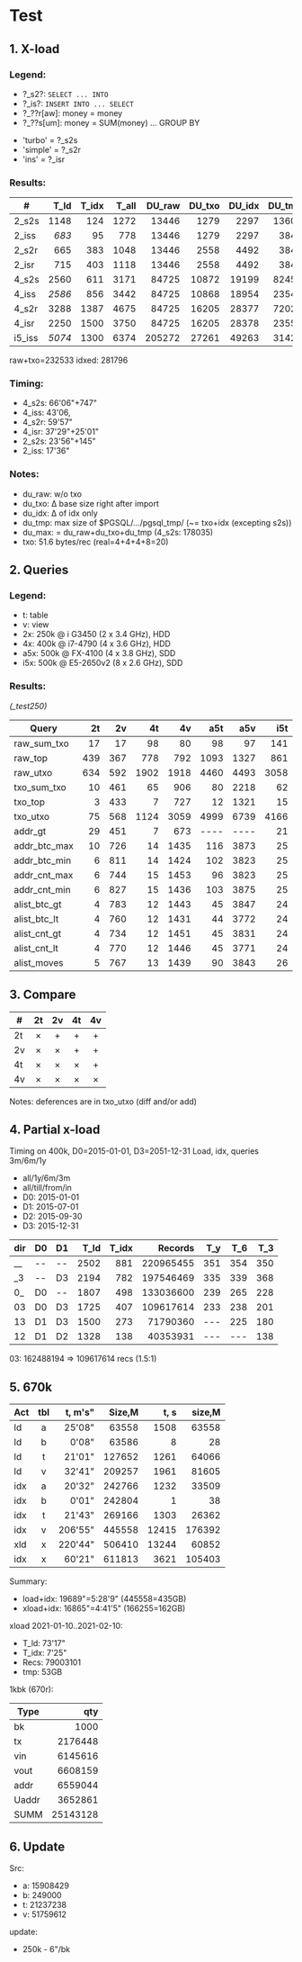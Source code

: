 # Test

## 1. X-load

### Legend:

- ?_s2?: `SELECT ... INTO`
- ?_is?: `INSERT INTO ... SELECT`
- ?_??r[aw]: money = money
- ?_??s[um]: money = SUM(money) ... GROUP BY
+ 'turbo' = ?_s2s
+ 'simple' = ?_s2r
+ 'ins' = ?_isr

### Results:

\#    | T_ld | T_idx| T_all| DU_raw | DU_txo| DU_idx| DU_tmp| Records   |
------|-----:|-----:|-----:|-------:|------:|------:|------:|----------:|
2_s2s | 1148 |  124 | 1272 |  13446 |  1279 |  2297 | 13600 |  26231270 |
2_iss | *683*|   95 |  778 |  13446 |  1279 |  2297 |  3844 |  26231270 |
2_s2r |  665 |  383 | 1048 |  13446 |  2558 |  4492 |  3847 |  52356696 |
2_isr |  715 |  403 | 1118 |  13446 |  2558 |  4492 |  3844 |  52356696 |
4_s2s | 2560 |  611 | 3171 |  84725 | 10872 | 19199 | 82455 | 220965455 |
4_iss |*2586*|  856 | 3442 |  84725 | 10868 | 18954 | 23544 | 220965455 |
4_s2r | 3288 | 1387 | 4675 |  84725 | 16205 | 28377 | 72029 | 330788828 |
4_isr | 2250 | 1500 | 3750 |  84725 | 16205 | 28378 | 23556 | 330788828 |
i5_iss|*5074*| 1300 | 6374 | 205272 | 27261 | 49263 | 31422 | 566787845 |

raw+txo=232533
idxed: 281796

### Timing:

- 4_s2s: 66'06"+747"
- 4_iss: 43'06,
- 4_s2r: 59'57"
- 4_isr: 37'29"+25'01"
- 2_s2s: 23'56"+145"
- 2_iss: 17'36"

### Notes:

- du_raw: w/o txo
- du_txo: &Delta; base size right after import
- du_idx: &Delta; of idx only
- du_tmp: max size of $PGSQL/.../pgsql_tmp/ (~= txo+idx (excepting s2s))
- du_max: = du_raw+du_txo+du_tmp (4_s2s: 178035)
- txo: 51.6 bytes/rec (real=4+4+4+8=20)

## 2. Queries

### Legend:

- t: table
- v: view
- 2x:  250k @ i G3450   (2 x 3.4 GHz), HDD
- 4x:  400k @ i7-4790   (4 x 3.6 GHz), HDD
- a5x: 500k @ FX-4100   (4 x 3.8 GHz), SDD
- i5x: 500k @ E5-2650v2 (8 x 2.6 GHz), SDD

### Results:

*(_test250)*

Query         |  2t |  2v |   4t |   4v |  a5t |  a5v |  i5t |  i5v |
--------------|----:|----:|-----:|-----:|-----:|-----:|-----:|-----:|
raw\_sum_txo  |  17 |  17 |   98 |   80 |   98 |   97 |  141 |  133 |
raw_top       | 439 | 367 |  778 |  792 | 1093 | 1327 |  861 |  964 |
raw_utxo      | 634 | 592 | 1902 | 1918 | 4460 | 4493 | 3058 | 3139 |
txo\_sum_txo  |  10 | 461 |   65 |  906 |   80 | 2218 |   62 | 1257 |
txo_top       |   3 | 433 |    7 |  727 |   12 | 1321 |   15 |  775 |
txo_utxo      |  75 | 568 | 1124 | 3059 | 4999 | 6739 | 4166 | 4882 |
addr_gt       |  29 | 451 |    7 |  673 | ---- | ---- |   21 | ---- |
addr\_btc_max |  10 | 726 |   14 | 1435 |  116 | 3873 |   25 | 1888 |
addr\_btc_min |   6 | 811 |   14 | 1424 |  102 | 3823 |   25 | 2366 |
addr\_cnt_max |   6 | 744 |   15 | 1453 |   96 | 3823 |   25 | 2403 |
addr\_cnt_min |   6 | 827 |   15 | 1436 |  103 | 3875 |   25 | 2021 |
alist\_btc_gt |   4 | 783 |   12 | 1443 |   45 | 3847 |   24 | 2503 |
alist\_btc_lt |   4 | 760 |   12 | 1431 |   44 | 3772 |   24 | 2084 |
alist\_cnt_gt |   4 | 734 |   12 | 1451 |   45 | 3831 |   24 | 2420 |
alist\_cnt_lt |   4 | 770 |   12 | 1446 |   45 | 3771 |   24 | 2455 |
alist_moves   |   5 | 767 |   13 | 1439 |   90 | 3843 |   26 | 2260 |

## 3. Compare

\# |2t |2v |4t |4v
---|:-:|:-:|:-:|:-:
2t | × | + | + | +
2v | × | × | + | +
4t | × | × | × | +
4v | × | × | × | ×

Notes: deferences are in txo_utxo (diff and/or add)

## 4. Partial x-load

Timing on 400k, D0=2015-01-01, D3=2051-12-31
Load, idx, queries 3m/6m/1y

- all/1y/6m/3m
- all/till/from/in
- D0: 2015-01-01
- D1: 2015-07-01
- D2: 2015-09-30
- D3: 2015-12-31

dir| D0 | D1 | T_ld |T_idx| Records   | T_y | T_6 | T_3
---|----|----|-----:|----:|----------:|----:|----:|----:
__ | -- | -- | 2502 | 881 | 220965455 | 351 | 354 | 350
\_3| -- | D3 | 2194 | 782 | 197546469 | 335 | 339 | 368
0_ | D0 | -- | 1807 | 498 | 133036600 | 239 | 265 | 228
03 | D0 | D3 | 1725 | 407 | 109617614 | 233 | 238 | 201
13 | D1 | D3 | 1500 | 273 |  71790360 | --- | 225 | 180
12 | D1 | D2 | 1328 | 138 |  40353931 | --- | --- | 138

03: 162488194 &rArr; 109617614 recs (1.5:1)

## 5. 670k

Act |tbl| t, m's" | Size,M | t, s  | size,M |
----|:-:|--------:|-------:|------:|-------:|
ld  | a |  25'08" |  63558 |  1508 |  63558
ld  | b |   0'08" |  63586 |     8 |     28
ld  | t |  21'01" | 127652 |  1261 |  64066
ld  | v |  32'41" | 209257 |  1961 |  81605
idx | a |  20'32" | 242766 |  1232 |  33509
idx | b |   0'01" | 242804 |     1 |     38
idx | t |  21'43" | 269166 |  1303 |  26362
idx | v | 206'55" | 445558 | 12415 | 176392
xld | x | 220'44" | 506410 | 13244 |  60852
idx | x |  60'21" | 611813 |  3621 | 105403

Summary:

- load+idx:  19689"=5:28'9" (445558=435GB)
- xload+idx: 16865"=4:41'5" (166255=162GB)

xload 2021-01-10..2021-02-10:

- T_ld: 73'17"
- T_idx: 7'25"
- Recs: 79003101
- tmp: 53GB

1kbk (670r):

Type | qty
-----|--------:
bk   |     1000
tx   |  2176448
vin  |  6145616
vout |  6608159
addr |  6559044
Uaddr|  3652861
SUMM | 25143128

## 6. Update

Src:

- a: 15908429
- b: 249000
- t: 21237238
- v: 51759612

update:
- 250k - 6"/bk
